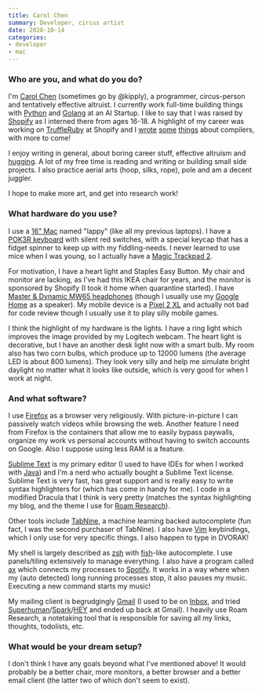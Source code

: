 ```yaml
---
title: Carol Chen
summary: Developer, circus artist 
date: 2020-10-14
categories:
- developer
- mac 
---
```


### Who are you, and what do you do?

I'm [Carol Chen](https://www.carolchen.me/ "Carol's website.") (sometimes go by @kipply), a programmer, circus-person and tentatively effective altruist. I currently work full-time building things with [Python][] and [Golang][go] at an AI Startup. I like to say that I was raised by [Shopify][] as I interned there from ages 16-18. A highlight of my career was working on [TruffleRuby][] at Shopify and I [wrote](https://engineering.shopify.com/blogs/engineering/optimizing-ruby-lazy-initialization-in-truffleruby-with-deoptimization "Carol's Shopify post on optimising lazy initialisation in TruffleRuby.") [some](https://carolchen.me/blog/jits-impls/ "Carol's post on JIT compiler implementations.") [things](https://carolchen.me/blog/jits-intro "Carol's post on JIT compilers.") about compilers, with more to come! 

I enjoy writing in general, about boring career stuff, effective altruism and [hugging](https://carolchen.me/blog/group-hugging-theory/ "Carol's post about optimised group hugging."). A lot of my free time is reading and writing or building small side projects. I also practice aerial arts (hoop, silks, rope), pole and am a decent juggler.

I hope to make more art, and get into research work! 

### What hardware do you use?

I use a [16" Mac][macbook-pro] named "lappy" (like all my previous laptops). I have a [POK3R keyboard][pok3r] with silent red switches, with a special keycap that has a fidget spinner to keep up with my fiddling-needs. I never learned to use mice when I was young, so I actually have a [Magic Trackpad 2][magic-trackpad-2]. 

For motivation, I have a heart light and Staples Easy Button. My chair and monitor are lacking, as I've had this IKEA chair for years, and the monitor is sponsored by Shopify (I took it home when quarantine started). I have [Master & Dynamic MW65 headphones][mw65] (though I usually use my [Google Home][google-home] as a speaker). My mobile device is a [Pixel 2 XL][pixel-2-xl] and actually not bad for code review though I usually use it to play silly mobile games. 

I think the highlight of my hardware is the lights. I have a ring light which improves the image provided by my Logitech webcam. The heart light is decorative, but I have an another desk light now with a smart bulb. My room also has two corn bulbs, which produce up to 12000 lumens (the average LED is about 800 lumens). They look very silly and help me simulate bright daylight no matter what it looks like outside, which is very good for when I work at night.

### And what software?

I use [Firefox][] as a browser very religiously. With picture-in-picture I can passively watch videos while browsing the web. Another feature I need from Firefox is the containers that allow me to easily bypass paywalls, organize my work vs personal accounts without having to switch accounts on Google. Also I suppose using less RAM is a feature. 

[Sublime Text][sublime-text] is my primary editor (I used to have IDEs for when I worked with [Java][]) and I'm a nerd who actually bought a Sublime Text license. Sublime Text is very fast, has great support and is really easy to write syntax highlighters for (which has come in handy for me). I code in a modified Dracula that I think is very pretty (matches the syntax highlighting my blog, and the theme I use for [Roam Research][roam]).

Other tools include [TabNine][], a machine learning backed autocomplete (fun fact, I was the second purchaser of TabNine). I also have [Vim][] keybindings, which I only use for very specific things. I also happen to type in DVORAK!

My shell is largely described as [zsh][] with [fish][]-like autocomplete. I use panels/tiling extensively to manage everything. I also have a program called [ax][] which connects my processes to [Spotify][]. It works in a way where when my (auto detected) long running processes stop, it also pauses my music. Executing a new command starts my music! 

My mailing client is begrudgingly [Gmail][] (I used to be on [Inbox][google-inbox], and tried [Superhuman][]/[Spark][spark.2]/[HEY][] and ended up back at Gmail). I heavily use Roam Research, a notetaking tool that is responsible for saving all my links, thoughts, todolists, etc. 
### What would be your dream setup?

I don't think I have any goals beyond what I've mentioned above! It would probably be a better chair, more monitors, a better browser and a better email client (the latter two of which don't seem to exist).

[ax]: https://github.com/kipply/ax "A tool to play or pause music on Spotify when a process starts or ends."
[firefox]: https://www.mozilla.org/en-US/firefox/new/ "A cross-platform open-source web browser."
[fish]: https://fishshell.com/ "A command-line shell."
[gmail]: https://mail.google.com/mail/u/0/ "Web-based email."
[go]: https://go.dev/ "A compiled programming language."
[google-home]: https://store.google.com/product/google_home?hl=ja "A voice assistant device."
[google-inbox]: https://www.google.com/gmail/about/ "A Gmail client app."
[hey]: https://www.hey.com/ "An email service."
[java]: http://web.archive.org/web/20221226094350/https://www.java.com/en/ "A cross-platform compiled programming language."
[macbook-pro]: https://www.apple.com/macbook-pro/ "A laptop."
[magic-trackpad-2]: https://en.wikipedia.org/wiki/Magic_Trackpad_2 "A trackpad for desktop machines."
[mw65]: https://www.masterdynamic.com/collections/product-support-mw65 "Wireless on-ear headphones."
[pixel-2-xl]: https://en.wikipedia.org/wiki/Pixel_2 "A 6 inch Android smartphone."
[pok3r]: http://web.archive.org/web/20160909091717/https://corus-kb.com/en/27-pok3r "A keyboard."
[python]: https://www.python.org/ "An interpreted scripting language."
[roam]: https://roamresearch.com/ "A web-based note taking tool."
[shopify]: https://www.shopify.com/ "A service for selling goods online."
[spark.2]: https://sparkmailapp.com "A Mac email client."
[spotify]: https://open.spotify.com/__noul__?pfhp=2c2ccb58-8a92-4713-a1c0-8b43b3090b49 "A music streaming service."
[sublime-text]: http://www.sublimetext.com/ "A coder's text editor."
[superhuman]: https://superhuman.com/ "A smart email service."
[tabnine]: https://www.tabnine.com/ "An AI code autocompleter."
[truffleruby]: https://github.com/oracle/truffleruby "A high performance version of Ruby."
[vim]: https://www.vim.org/ "A command-line text editor."
[zsh]: https://www.zsh.org/ "An interactive shell and scripting language."
